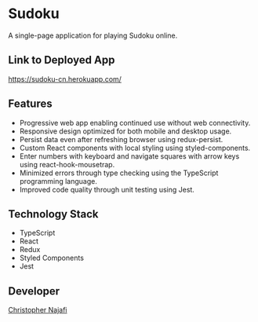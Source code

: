 # Sudoku

A single-page application for playing Sudoku online.

## Link to Deployed App

<https://sudoku-cn.herokuapp.com/>

## Features

- Progressive web app enabling continued use without web connectivity.
- Responsive design optimized for both mobile and desktop usage.
- Persist data even after refreshing browser using redux-persist.
- Custom React components with local styling using styled-components.
- Enter numbers with keyboard and navigate squares with arrow keys using react-hook-mousetrap.
- Minimized errors through type checking using the TypeScript programming language.
- Improved code quality through unit testing using Jest.

## Technology Stack

- TypeScript
- React
- Redux
- Styled Components
- Jest

## Developer

[Christopher Najafi](https://chrisnajafi.com)
